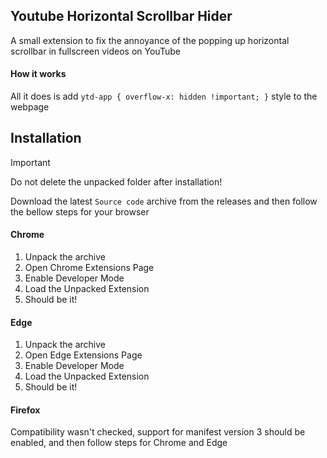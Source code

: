 ## Youtube Horizontal Scrollbar Hider
A small extension to fix the annoyance of the popping up horizontal scrollbar in fullscreen videos on YouTube

#### How it works
All it does is add ```ytd-app { overflow-x: hidden !important; }``` style to the webpage

## Installation

> [!IMPORTANT]
> Do not delete the unpacked folder after installation!

Download the latest ```Source code``` archive from the releases and then follow the bellow steps for your browser

#### Chrome
1. Unpack the archive
2. Open Chrome Extensions Page
3. Enable Developer Mode
4. Load the Unpacked Extension
5. Should be it!
#### Edge
1. Unpack the archive
2. Open Edge Extensions Page
3. Enable Developer Mode
4. Load the Unpacked Extension
5. Should be it!
#### Firefox
Compatibility wasn't checked, support for manifest version 3 should be enabled, and then follow steps for Chrome and Edge
